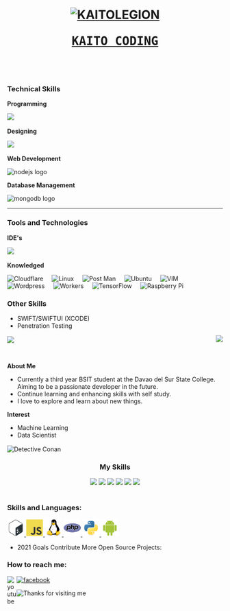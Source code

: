 <h1 align="center">
  <br>
  <a href=""><img src="https://avatars.githubusercontent.com/u/47966968?v=4" hight="100" width="100" alt="KAITOLEGION"></a>
  <br>
  <pre><a href="">KAITO CODING</a></pre>
  <br>
</h1>

### Technical Skills

**Programming**
<div align="left">
  <img src="https://skillicons.dev/icons?i=java,javascript,py,php,bash" height="40" />
</div>

**Designing**
<div align="left">
  <img src="https://skillicons.dev/icons?i=tailwind,figma,ps" height="40"/>
</div>


**Web Development**
<div align="left">
   <img src="https://skillicons.dev/icons?i=nodejs,express,laravel" height="40" alt="nodejs logo" title="Node.js"/>
</div>

**Database Management**
<div align="left">
  <img src="https://skillicons.dev/icons?i=mongodb,mysql,firebase,sqlite" height="40" alt="mongodb logo" title="MongoDB" />
</div>

<hr>

### Tools and Technologies

**IDE's**
<div align="left">
<img src="https://skillicons.dev/icons?i=vscode,vscodium,sublime,androidstudio,visualstudio,arduino" height="40""/>
</div>

**Knowledged**
<div align="left">
   <img src="https://skillicons.dev/icons?i=cloudflare" height="40" title="Cloudflare"/>
  <img width="12" />
   <img src="https://skillicons.dev/icons?i=linux" height="40" title="Linux"/>
  <img width="12" />
  <img src="https://skillicons.dev/icons?i=postman" height="40" title="Post Man"/>
  <img width="12" />
  <img src="https://skillicons.dev/icons?i=ubuntu" height="40" title="Ubuntu"/>
  <img width="12" />
   <img src="https://skillicons.dev/icons?i=vim" height="40" title="VIM"/>
  <img width="12" />
   <img src="https://skillicons.dev/icons?i=wordpress" height="40" title="Wordpress"/>
  <img width="12" />
  <img src="https://skillicons.dev/icons?i=workers" height="40" title="Workers"/>
  <img width="12" />
   <img src="https://skillicons.dev/icons?i=tensorflow" height="40" title="TensorFlow"/>
  <img width="12" />
   <img src="https://skillicons.dev/icons?i=raspberrypi" height="40" title="Raspberry Pi"/>
  <img width="12" />
</div>


### Other Skills
* SWIFT/SWIFTUI (XCODE)
* Penetration Testing


<p>
  <img src="https://github-readme-stats.vercel.app/api/top-langs/?username=Cvar1984&layout=pie&hide_border=true&show_icons=true&bg_color=0d1116&title_color=ce09ec&text_color=a4aacb&icon_color=007ec6" align="center">
  <img src="https://github-readme-stats-git-masterrstaa-rickstaa.vercel.app/api?username=kaitolegion&hide_border=true&show_icons=true&bg_color=0d1116&title_color=ce09ec&text_color=a4aacb&icon_color=007ec6" align="right">
</p>

<br/>

**About Me**

* Currently a third year BSIT student at the Davao del Sur State College. Aiming to be a passionate developer in the future.<br>
* Continue learning and enhancing skills with self study.<br>
* I love to explore and learn about new things.
  
**Interest**
* Machine Learning
* Data Scientist

<img src="https://c.tenor.com/O2-Vi4z6eqsAAAAC/detective-conan-shinichi-kudo.gif" alt="Detective Conan"  width="400" align="center"/>
<h3 align="center">My Skills</h3>
<p align="center">
   <img src="https://img.shields.io/static/v1?label=&message=Programmer&color=blue">
   <img src="https://img.shields.io/static/v1?label=&message=Pentester&color=red">
   <img src="https://img.shields.io/static/v1?label=&message=Editing&color=yellow">
   <img src="https://img.shields.io/static/v1?label=&message=BugBountyHunter&color=green">
   <img src="https://img.shields.io/static/v1?label=&message=WebDeveloper&color=orange">
   <img src="https://img.shields.io/static/v1?label=&message=AndroidDeveloper&color=lime">
  <br><br>
</p>

<h3 align="left">Skills and Languages:</h3>
<p align="left"> <a href="https://www.w3schools.com/css/" target="_blank"> <img src="https://raw.githubusercontent.com/devicons/devicon/master/icons/bash/bash-original.svg" alt="bash" width="40" height="40"/> </a> <a href="https://developer.mozilla.org/en-US/docs/Web/JavaScript" target="_blank"> <img src="https://raw.githubusercontent.com/devicons/devicon/master/icons/javascript/javascript-original.svg" alt="javascript" width="40" height="40"/> </a> <a href="https://www.linux.org/" target="_blank"> <img src="https://raw.githubusercontent.com/devicons/devicon/master/icons/linux/linux-original.svg" alt="linux" width="40" height="40"/> </a> <a href="https://www.php.net" target="_blank"> <img src="https://raw.githubusercontent.com/devicons/devicon/master/icons/php/php-original.svg" alt="php" width="40" height="40"/> </a> <a href="https://www.python.org" target="_blank"> <img src="https://raw.githubusercontent.com/devicons/devicon/master/icons/python/python-original.svg" alt="python" width="40" height="40"/> </a> <a href="https://raw.githubusercontent.com/devicons/devicon/master/icons/java/java-original.svg" target="_blank"> <img src="https://raw.githubusercontent.com/devicons/devicon/master/icons/android/android-original.svg" alt="android" width="40" height="40"/> </a> </p>

- 2021 Goals Contribute More Open Source Projects:

### How to reach me:

<a href="https://youtube.com/c/kaitocoding" target="_blank"> <img align="left" alt="youtube" width="22px" src="https://cdn.jsdelivr.net/npm/simple-icons@v3/icons/youtube.svg"/></a>
<a href="https://facebook.com/chr1zboy" target="_blank"> <img alt="facebook" width="22px" src="https://cdn.jsdelivr.net/npm/simple-icons@v3/icons/facebook.svg"/></a>

<img height="120" alt="Thanks for visiting me" width="100%" src="https://github.com/dibyendu415/dibyendu415/blob/master/marquee.svg" />
